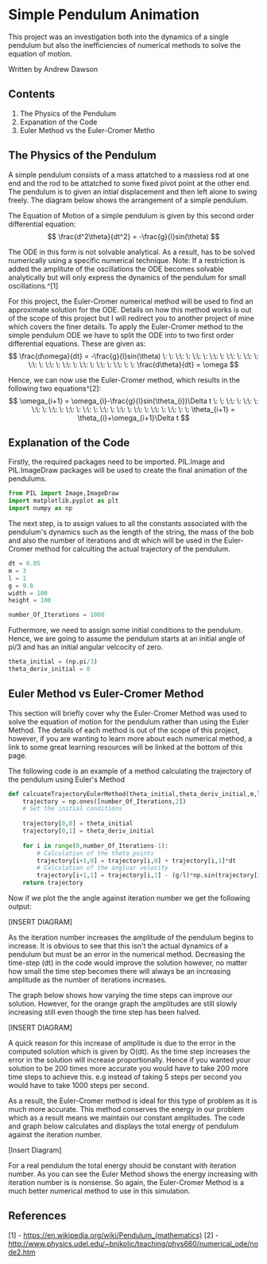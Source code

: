# Simple Pendulum Animation
This project was an investigation both into the dynamics of a single pendulum but also the inefficiencies of numerical methods to solve the equation of motion.

Written by Andrew Dawson
## Contents
1. The Physics of the Pendulum
2.  Expanation of the Code
3.  Euler Method vs the Euler-Cromer Metho

## The Physics of the Pendulum
A simple pendulum consists of a mass attatched to a massless rod at one end and the rod to be attatched to some fixed pivot point at the other end. The pendulum is to given an intial displacement and then left alone to swing freely. The diagram below shows the arrangement of a simple pendulum.


The Equation of Motion of a simple pendulum is given by this second order differential equation:
$$
\frac{d^2\theta}{dt^2} = -\frac{g}{l}sin(\theta)
$$

The ODE in this form is not solvable analytical. As a result, has to be solved numerically using a specific numerical technique. Note: If a restriction is added the amplitute of the oscillations the ODE becomes solvable analytically but will only express the dynamics of the pendulum for small oscillations.^[1]

For this project, the Euler-Cromer numerical method will be used to find an approximate solution for the ODE. Details on how this method works is out of the scope of this project but I will redirect you to another project of mine which covers the finer details. To apply the Euler-Cromer method to the simple pendulum ODE we have to split the ODE into to two first order differential equations. These are given as:
$$
\frac{d\omega}{dt} = -\frac{g}{l}sin(\theta) 
\: \: \:\: \: \:\: \: \:\: \: \:\: \: \:\: \: \:\: \: \:\: \: \:\: \: \:\: \: \:\: \: \:\: \: \:
\frac{d\theta}{dt} = \omega
$$

Hence, we can now use the Euler-Cromer method, which results in the following two equations^[2]:
$$
\omega_{i+1} = \omega_{i}-\frac{g}{l}sin(\theta_{i})\Delta t
\: \: \:\: \: \:\: \: \:\: \: \:\: \: \:\: \: \:\: \: \:\: \: \:\: \: \:\: \: \:\: \: \:\: \: \:
\theta_{i+1} = \theta_{i}+\omega_{i+1}\Delta t
$$

## Explanation of the Code


Firstly, the required packages need to be imported. PIL.Image and PIL.ImageDraw packages will be used to create the final animation of the pendulums. 
```python
from PIL import Image,ImageDraw
import matplotlib.pyplot as plt
import numpy as np
```
The next step, is to assign values to all the constants associated with the pendulum's dynamics such as the length of the string, the mass of the bob and also the number of iterations and dt which will be used in the Euler-Cromer method for calculting the actual trajectory of the pendulum.

```python
dt = 0.05
m = 3
l = 1
g = 9.8
width = 100
height = 100

number_Of_Iterations = 1000
```
Futhermore, we need to assign some initial conditions to the pendulum. Hence, we are going to assume the pendulum starts at an initial angle of pi/3 and has an initial angular velcocity of zero.
```python
theta_initial = (np.pi/3)
theta_deriv_initial = 0
```

## Euler Method vs Euler-Cromer Method
This section will briefly cover why the Euler-Cromer Method was used to solve the equation of motion for the pendulum rather than using the Euler Method. The details of each method is out of the scope of this project, however, if you are wanting to learn more about each numerical method, a link to some great learning resources will be linked at the bottom of this page.

The following code is an example of a method calculating the trajectory of the pendulum using Euler's Method
```python
def calcuateTrajectoryEulerMethod(theta_initial,theta_deriv_initial,m,l,g,dt,number_Of_Iterations):
    trajectory = np.ones([number_Of_Iterations,2])
    # Set the initial conditions
    
    trajectory[0,0] = theta_initial
    trajectory[0,1] = theta_deriv_initial  
    
    for i in range(0,number_Of_Iterations-1):
        # Calculation of the theta points
        trajectory[i+1,0] = trajectory[i,0] + trajectory[i,1]*dt
        # Calculation of the angluar velocity
        trajectory[i+1,1] = trajectory[i,1] - (g/l)*np.sin(trajectory[i,0])*dt                      
    return trajectory
```

Now if we plot the the angle against iteration number we get the following output:

[INSERT DIAGRAM]

As the iteration number increases the amplitude of the pendulum begins to increase. It is obvious to see that this isn't the actual dynamics of a pendulum but must be an error in the numerical method.  Decreasing the time-step (dt) in the code would improve the solution however, no matter how small the time step becomes there will always be an increasing amplitude as the number of iterations increases.

The graph below shows how varying the time steps can improve our solution. However, for the orange graph the amplitudes are still slowly increasing still even though the time step has been halved.

[INSERT DIAGRAM]

A quick reason for this increase of amplitude is due to the error in the computed solution which is given by O(dt). As the time step increases the error in the solution will increase proportionally. Hence if you wanted your solution to be 200 times more accurate you would have to take 200 more time steps to achieve this. e.g instead of taking 5 steps per second you would have to take 1000 steps per second.

As a result, the Euler-Cromer method is ideal for this type of problem as it is much more accurate. This method conserves the energy in our problem which as a result means we maintain our constant amplitudes. The code and graph below calculates and displays the total energy of pendulum against the iteration number.

[Insert Diagram]

For a real pendulum the total energy should be constant with iteration number. As you can see the Euler Method shows the energy increasing with iteration number is is nonsense. So again, the Euler-Cromer Method is a much better numerical method to use in this simulation.

## References
[1] - https://en.wikipedia.org/wiki/Pendulum_(mathematics)
[2] - http://www.physics.udel.edu/~bnikolic/teaching/phys660/numerical_ode/node2.htm
